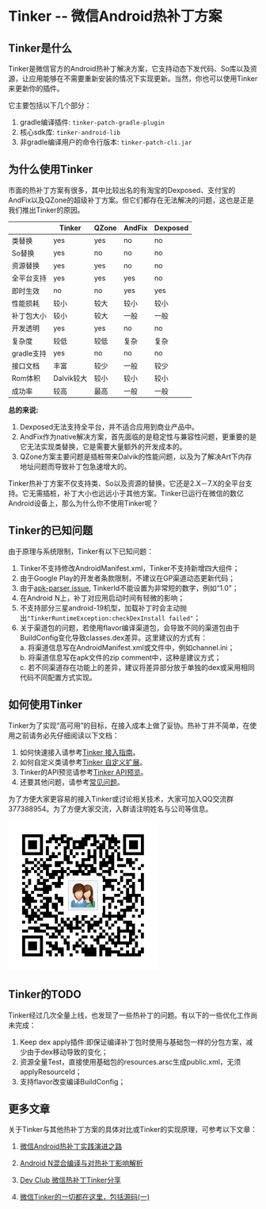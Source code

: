 Tinker -- 微信Android热补丁方案          
====================================

## Tinker是什么
Tinker是微信官方的Android热补丁解决方案，它支持动态下发代码、So库以及资源，让应用能够在不需要重新安装的情况下实现更新。当然，你也可以使用Tinker来更新你的插件。

它主要包括以下几个部分：

1. gradle编译插件: `tinker-patch-gradle-plugin` 
2. 核心sdk库: `tinker-android-lib`
3. 非gradle编译用户的命令行版本: `tinker-patch-cli.jar`

## 为什么使用Tinker
市面的热补丁方案有很多，其中比较出名的有淘宝的Dexposed、支付宝的AndFix以及QZone的超级补丁方案。但它们都存在无法解决的问题，这也是正是我们推出Tinker的原因。

|                  | Tinker     | QZone   | AndFix    | Dexposed   | 
| ---------------- | -------------- | ----------| ----------  |  ---------- |
| 类替换            | yes            | yes       | no          |  no         |
| So替换            | yes            | no        | no          | no          |
| 资源替换           | yes            | yes       | no          | no          |
| 全平台支持         | yes            | yes       | yes         | no         |
| 即时生效           | no             | no        | yes         | yes        |
| 性能损耗           | 较小              | 较大       | 较小         |  较小    |
| 补丁包大小          | 较小              | 较大         | 一般         |  一般    |
| 开发透明           | yes            | yes       | no         | no         |
| 复杂度             | 较低              | 较低       | 复杂          | 复杂     |
| gradle支持         | yes            | no        | no         | no         |
| 接口文档           | 丰富              | 较少        | 一般         | 较少      |
| Rom体积           | Dalvik较大             | 较小        | 较小         | 较小      |
| 成功率           | 较高             | 最高        | 一般         | 一般      |

**总的来说:**

1. Dexposed无法支持全平台，并不适合应用到商业产品中。
2. AndFix作为native解决方案，首先面临的是稳定性与兼容性问题，更重要的是它无法实现类替换，它是需要大量额外的开发成本的。
3. QZone方案主要问题是插桩带来Dalvik的性能问题，以及为了解决Art下内存地址问题而导致补丁包急速增大的。

Tinker热补丁方案不仅支持类、So以及资源的替换，它还是2.X－7.X的全平台支持。它无需插桩，补丁大小也远远小于其他方案。Tinker已运行在微信的数亿Android设备上，那么为什么你不使用Tinker呢？

## Tinker的已知问题
由于原理与系统限制，Tinker有以下已知问题：

1. Tinker不支持修改AndroidManifest.xml，Tinker不支持新增四大组件；
2. 由于Google Play的开发者条款限制，不建议在GP渠道动态更新代码；
3. 由于[apk-parser issue](https://github.com/caoqianli/apk-parser/issues/46), TinkerId不能设置为非常短的数字，例如“1.0”；
4. 在Android N上，补丁对应用启动时间有轻微的影响；
5. 不支持部分三星android-19机型，加载补丁时会主动抛出`"TinkerRuntimeException:checkDexInstall failed"`；
6. 关于渠道包的问题，若使用flavor编译渠道包，会导致不同的渠道包由于BuildConfig变化导致classes.dex差异。这里建议的方式有：   
	a. 将渠道信息写在AndroidManifest.xml或文件中，例如channel.ini；  
	b. 将渠道信息写在apk文件的zip comment中，这种是建议方式；  
	c. 若不同渠道存在功能上的差异，建议将差异部分放于单独的dex或采用相同代码不同配置方式实现。  

## 如何使用Tinker
Tinker为了实现“高可用”的目标，在接入成本上做了妥协。热补丁并不简单，在使用之前请务必先仔细阅读以下文档：

1. 如何快速接入请参考[Tinker 接入指南](https://github.com/Tencent/tinker/wiki/Tinker-%E6%8E%A5%E5%85%A5%E6%8C%87%E5%8D%97)。
2. 如何自定义类请参考[Tinker 自定义扩展](https://github.com/Tencent/tinker/wiki/Tinker-%E8%87%AA%E5%AE%9A%E4%B9%89%E6%89%A9%E5%B1%95)。
3. Tinker的API预览请参考[Tinker API预览](https://github.com/Tencent/tinker/wiki/Tinker-API%E6%A6%82%E8%A7%88)。
4. 还要其他问题，请参考[常见问题](https://github.com/Tencent/tinker/wiki/Tinker-%E5%B8%B8%E8%A7%81%E9%97%AE%E9%A2%98)。

为了方便大家更容易的接入Tinker或讨论相关技术，大家可加入QQ交流群377388954。为了方便大家交流，入群请注明姓名与公司等信息。

![请在这里输入图片描述](images/e_group.png)

## Tinker的TODO
Tinker经过几次全量上线，也发现了一些热补丁的问题。有以下的一些优化工作尚未完成：

1. Keep dex apply插件:即保证编译补丁包时使用与基础包一样的分包方案，减少由于dex移动导致的变化；
2. 资源全量Test，直接使用基础包的resources.arsc生成public.xml，无须applyResourceId；
3. 支持flavor改变编译BuildConfig；

## 更多文章
关于Tinker与其他热补丁方案的具体对比或Tinker的实现原理，可参考以下文章：

1. [微信Android热补丁实践演进之路](https://github.com/WeMobileDev/article/blob/master/%E5%BE%AE%E4%BF%A1Android%E7%83%AD%E8%A1%A5%E4%B8%81%E5%AE%9E%E8%B7%B5%E6%BC%94%E8%BF%9B%E4%B9%8B%E8%B7%AF.md)  

2. [Android N混合编译与对热补丁影响解析](https://github.com/WeMobileDev/article/blob/master/Android_N%E6%B7%B7%E5%90%88%E7%BC%96%E8%AF%91%E4%B8%8E%E5%AF%B9%E7%83%AD%E8%A1%A5%E4%B8%81%E5%BD%B1%E5%93%8D%E8%A7%A3%E6%9E%90.md)   

3. [Dev Club 微信热补丁Tinker分享](http://dev.qq.com/topic/57ad7a70eaed47bb2699e68e)   

4. [微信Tinker的一切都在这里，包括源码(一)](http://mp.weixin.qq.com/s?__biz=MzAwNDY1ODY2OQ==&mid=2649286384&idx=1&sn=f1aff31d6a567674759be476bcd12549&scene=4#wechat_redirect)   